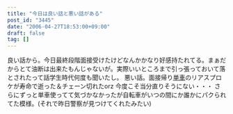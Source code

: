 ```yaml
---
title: "今日は良い話と悪い話がある"
post_id: "3445"
date: "2006-04-27T18:53:00+09:00"
draft: false
tag: []
---
```



良い話から。今日最終段階面接受けたけどなんかかなり好感持たれてる。まぁだからとて油断は出来たもんじゃないが。実際いいところまで引っ張っておいて落とされたって話学生時代何度も聞いたし。 悪い話。面接帰り[単車](/tag/yb-1)のリアスプロケが寿命で逝った＆チェーン切れたorz 今度こそ当分直りそうにない・・・ さらにずっと単車使ってて気づかなかったが自転車がいつの間にか誰かにパクられてた模様。(それで昨日警察が見つけてくれたみたい)
